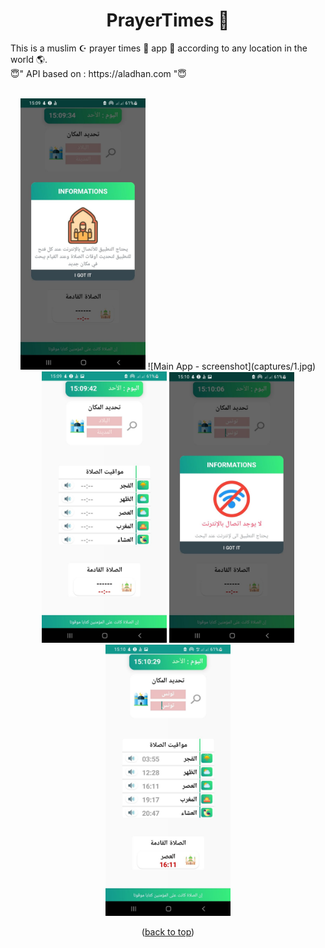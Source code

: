 <div id="top"></div>
<h1 align="center"> PrayerTimes 🕌 </h1>
This is a muslim ☪️️ prayer times 🕌 app 📱 according to any location in the world 🌎.
<br/>
😇" API based on : https://aladhan.com "😇<br/> 
<br/>


<p align=center>
    <div align="center">
     <img  width = "200px" src ="captures/1.jpg"/>
        ![Main App - screenshot](captures/1.jpg) 
      <img  width = "200px" src="2.jpg" />
      <img  height="433px" src="3.jpg"/>
      <img  width = "200px" src ="4.jpg"/>
      <br>
    </div>
</p>



<p align="center">(<a href="#top">back to top</a>)</p>
